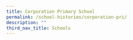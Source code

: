 ```yaml
---
title: Corporation Primary School
permalink: /school-histories/corporation-pri/
description: ""
third_nav_title: Schools
---
```



